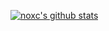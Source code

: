 [![noxc's github stats](https://github-readme-stats.vercel.app/api?username=noxcaos&count_private=true&show_icons=true&theme=merko)](https://github.com/anuraghazra/github-readme-stats)